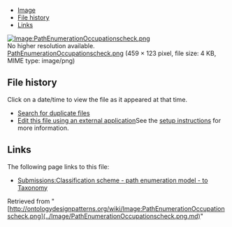 * [Image](../Image/PathEnumerationOccupationscheck.png.md#file)
* [File history](../Image/PathEnumerationOccupationscheck.png.md#filehistory)
* [Links](../Image/PathEnumerationOccupationscheck.png.md#filelinks)

[![Image:PathEnumerationOccupationscheck.png](../../../images/c/c5/PathEnumerationOccupationscheck.png)](../../../images/c/c5/PathEnumerationOccupationscheck.png)  
No higher resolution available.  
[PathEnumerationOccupationscheck.png](../../../images/c/c5/PathEnumerationOccupationscheck.png)‎ (459 × 123 pixel, file size: 4 KB, MIME type: image/png)

## File history

Click on a date/time to view the file as it appeared at that time.



  
* [Search for duplicate files](http://ontologydesignpatterns.org/wiki/Special:FileDuplicateSearch/PathEnumerationOccupationscheck.png "Special:FileDuplicateSearch/PathEnumerationOccupationscheck.png")
* [Edit this file using an external application](http://ontologydesignpatterns.org/wiki/index.php?title=Image:PathEnumerationOccupationscheck.png&action=edit&externaledit=true&mode=file "Image:PathEnumerationOccupationscheck.png")See the [setup instructions](http://www.mediawiki.org/wiki/Manual:External_editors "http://www.mediawiki.org/wiki/Manual:External_editors") for more information.

## Links



The following page links to this file:


* [Submissions:Classification scheme - path enumeration model - to Taxonomy](../Submissions/Classification_scheme_-_path_enumeration_model_-_to_Taxonomy.md "Submissions:Classification scheme - path enumeration model - to Taxonomy")


Retrieved from "[http://ontologydesignpatterns.org/wiki/Image:PathEnumerationOccupationscheck.png](../Image/PathEnumerationOccupationscheck.png.md)"